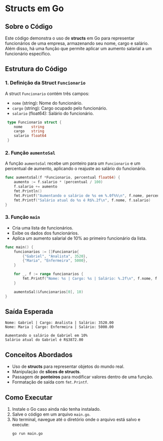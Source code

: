 # Structs em Go

## Sobre o Código
Este código demonstra o uso de **structs** em Go para representar funcionários de uma empresa, armazenando seu nome, cargo e salário. Além disso, há uma função que permite aplicar um aumento salarial a um funcionário específico.

## Estrutura do Código

### 1. Definição da Struct `Funcionario`
A struct `Funcionario` contém três campos:
- `nome` (string): Nome do funcionário.
- `cargo` (string): Cargo ocupado pelo funcionário.
- `salario` (float64): Salário do funcionário.

```go
 type Funcionario struct {
 	nome    string
 	cargo   string
 	salario float64
 }
```

### 2. Função `aumentoSal`
A função `aumentoSal` recebe um ponteiro para um `Funcionario` e um percentual de aumento, aplicando o reajuste ao salário do funcionário.

```go
func aumentoSal(f *Funcionario, percentual float64) {
	aumento := f.salario * (percentual / 100)
	f.salario += aumento
	fmt.Println()
	fmt.Printf("Aumentando o salário de %s em %.0f%%\n", f.nome, percentual)
	fmt.Printf("Salário atual do %s é R$%.2f\n", f.nome, f.salario)
}
```

### 3. Função `main`
- Cria uma lista de funcionários.
- Exibe os dados dos funcionários.
- Aplica um aumento salarial de 10% ao primeiro funcionário da lista.

```go
func main() {
	funcionarios := []Funcionario{
		{"Gabriel", "Analista", 3520},
		{"Maria", "Enfermeira", 5000},
	}

	for _, f := range funcionarios {
		fmt.Printf("Nome: %s | Cargo: %s | Salário: %.2f\n", f.nome, f.cargo, f.salario)
	}

	aumentoSal(&funcionarios[0], 10)
}
```

## Saída Esperada
```
Nome: Gabriel | Cargo: Analista | Salário: 3520.00
Nome: Maria | Cargo: Enfermeira | Salário: 5000.00

Aumentando o salário de Gabriel em 10%
Salário atual do Gabriel é R$3872.00
```

## Conceitos Abordados
- Uso de **structs** para representar objetos do mundo real.
- Manipulação de **slices de structs**.
- Passagem de **ponteiros** para modificar valores dentro de uma função.
- Formatação de saída com `fmt.Printf`.

## Como Executar
1. Instale o Go caso ainda não tenha instalado.
2. Salve o código em um arquivo `main.go`.
3. No terminal, navegue até o diretório onde o arquivo está salvo e execute:
   ```sh
   go run main.go
   ```

